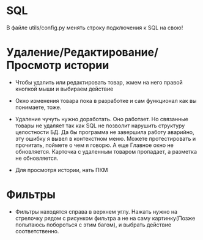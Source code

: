 # SQL
В файле utils/config.py менять строку подключения к SQL на свою!

# Удаление/Редактирование/Просмотр истории
- Чтобы удалить или редактировать товар, жмем на него правой кнопкой мыши и выбираем действие

- Окно изменения товара пока в разработке и сам функционал как вы понимаете, тоже.

- Удаление чучуть нужно доработать. Оно работает. Но связанные товары не удаляет так как SQL не позволит нарушить структуру целостности БД. Да бы программа не завершила работу аварийно, эту ошибку я вывел в контекстном меню. Можете протестировать и прочитать, поймете о чем я говорю. А еще Главное окно не обновляется. Карточка с удаленным товаром пропадает, а разметка не обновляется.

- Для просмотря истории, нать ПКМ

# Фильтры
- Фильтры находятся справа в верхнем углу. Нажать нужно на стрелочку рядом с рисунком фильтра а не на саму картинку(Позже попытаюсь побороться с этим багом), и выбрать действие соответственно.
